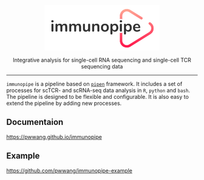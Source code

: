 <p align="center">
  <img height="120" src="./logo.png">
</p>
<p align="center">Integrative analysis for single-cell RNA sequencing and single-cell TCR sequencing data</p>
<hr />

`immunopipe` is a pipeline based on [`pipen`](https://github.com/pwwang/pipen) framework. It includes a set of processes for scTCR- and scRNA-seq data analysis in `R`, `python` and `bash`. The pipeline is designed to be flexible and configurable. It is also easy to extend the pipeline by adding new processes.

## Documentaion

https://pwwang.github.io/immunopipe

## Example

https://github.com/pwwang/immunopipe-example
